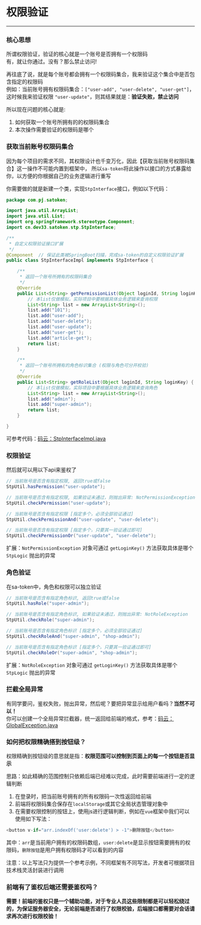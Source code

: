 # 权限验证
--- 


### 核心思想

所谓权限验证，验证的核心就是一个账号是否拥有一个权限码 <br/>
有，就让你通过。没有？那么禁止访问!

再往底了说，就是每个账号都会拥有一个权限码集合，我来验证这个集合中是否包含指定的权限码 <br/>
例如：当前账号拥有权限码集合：`["user-add", "user-delete", "user-get"]`，这时候我来验证权限 `"user-update"`，则其结果就是：**验证失败，禁止访问** <br/>

所以现在问题的核心就是: 
1. 如何获取一个账号所拥有的的权限码集合
2. 本次操作需要验证的权限码是哪个 

### 获取当前账号权限码集合
因为每个项目的需求不同，其权限设计也千变万化，因此【获取当前账号权限码集合】这一操作不可能内置到框架中，
所以`sa-token`将此操作以接口的方式暴露给你，以方便的你根据自己的业务逻辑进行重写

你需要做的就是新建一个类，实现`StpInterface`接口，例如以下代码：

``` java 
package com.pj.satoken;

import java.util.ArrayList;
import java.util.List;
import org.springframework.stereotype.Component;
import cn.dev33.satoken.stp.StpInterface;

/**
 * 自定义权限验证接口扩展 
 */
@Component	// 保证此类被SpringBoot扫描，完成sa-token的自定义权限验证扩展 
public class StpInterfaceImpl implements StpInterface {

	/**
	 * 返回一个账号所拥有的权限码集合 
	 */
	@Override
	public List<String> getPermissionList(Object loginId, String loginKey) {
		// 本list仅做模拟，实际项目中要根据具体业务逻辑来查询权限
		List<String> list = new ArrayList<String>();	
		list.add("101");
		list.add("user-add");
		list.add("user-delete");
		list.add("user-update");
		list.add("user-get");
		list.add("article-get");
		return list;
	}

	/**
	 * 返回一个账号所拥有的角色标识集合 (权限与角色可分开校验)
	 */
	@Override
	public List<String> getRoleList(Object loginId, String loginKey) {
		// 本list仅做模拟，实际项目中要根据具体业务逻辑来查询角色
		List<String> list = new ArrayList<String>();	
		list.add("admin");
		list.add("super-admin");
		return list;
	}

}
```

可参考代码：[码云：StpInterfaceImpl.java](https://gitee.com/dromara/sa-token/blob/master/sa-token-demo-springboot/src/main/java/com/pj/satoken/StpInterfaceImpl.java)

<!-- todo: 缓存逻辑 -->



### 权限验证
然后就可以用以下api来鉴权了

``` java
// 当前账号是否含有指定权限, 返回true或false 
StpUtil.hasPermission("user-update");		

// 当前账号是否含有指定权限, 如果验证未通过，则抛出异常: NotPermissionException 
StpUtil.checkPermission("user-update");		

// 当前账号是否含有指定权限 [指定多个，必须全部验证通过] 
StpUtil.checkPermissionAnd("user-update", "user-delete");		

// 当前账号是否含有指定权限 [指定多个，只要其一验证通过即可] 
StpUtil.checkPermissionOr("user-update", "user-delete");		
```

扩展：`NotPermissionException` 对象可通过 `getLoginKey()` 方法获取具体是哪个 `StpLogic` 抛出的异常


### 角色验证
在sa-token中，角色和权限可以独立验证

``` java
// 当前账号是否含有指定角色标识, 返回true或false 
StpUtil.hasRole("super-admin");		

// 当前账号是否含有指定角色标识, 如果验证未通过，则抛出异常: NotRoleException 
StpUtil.checkRole("super-admin");		

// 当前账号是否含有指定角色标识 [指定多个，必须全部验证通过] 
StpUtil.checkRoleAnd("super-admin", "shop-admin");		

// 当前账号是否含有指定角色标识 [指定多个，只要其一验证通过即可] 
StpUtil.checkRoleOr("super-admin", "shop-admin");		
```

扩展：`NotRoleException` 对象可通过 `getLoginKey()` 方法获取具体是哪个 `StpLogic` 抛出的异常



### 拦截全局异常
有同学要问，鉴权失败，抛出异常，然后呢？要把异常显示给用户看吗？**当然不可以！** <br>
你可以创建一个全局异常拦截器，统一返回给前端的格式，参考：[码云：GlobalException.java](https://gitee.com/dromara/sa-token/blob/master/sa-token-demo-springboot/src/main/java/com/pj/test/GlobalException.java)


### 如何把权限精确搭到按钮级？
权限精确到按钮级的意思就是指：**权限范围可以控制到页面上的每一个按钮是否显示**

思路：如此精确的范围控制只依赖后端已经难以完成，此时需要前端进行一定的逻辑判断

1. 在登录时，把当前账号拥有的所有权限码一次性返回给前端
2. 前端将权限码集合保存在`localStorage`或其它全局状态管理对象中
3. 在需要权限控制的按钮上，使用js进行逻辑判断，例如在`vue`框架中我们可以使用如下写法：
``` js
<button v-if="arr.indexOf('user:delete') > -1">删除按钮</button>
```
其中：`arr`是当前用户拥有的权限码数组，`user:delete`是显示按钮需要拥有的权限码，`删除按钮`是用户拥有权限码才可以看到的内容


注意：以上写法只为提供一个参考示例，不同框架有不同写法，开发者可根据项目技术栈灵活封装进行调用

### 前端有了鉴权后端还需要鉴权吗？
**需要！前端的鉴权只是一个辅助功能，对于专业人员这些限制都是可以轻松绕过的，为保证服务器安全，无论前端是否进行了权限校验，后端接口都需要对会话请求再次进行权限校验！**
